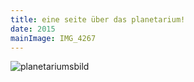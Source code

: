 ```yaml
---
title: eine seite über das planetarium!
date: 2015
mainImage: IMG_4267
---
```


![planetariumsbild](IMG_4267.jpg)